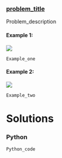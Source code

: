 ### [problem_title](https_problem_link) <br>

Problem_description

#### Example 1:
<img src="../../../../../images/Whereballfall.jpg">

```
Example_one
```


#### Example 2:
<img src="../../../../../images/Whereballfall.jpg">

```
Example_two
```


# Solutions

### Python
```
Python_code
```
